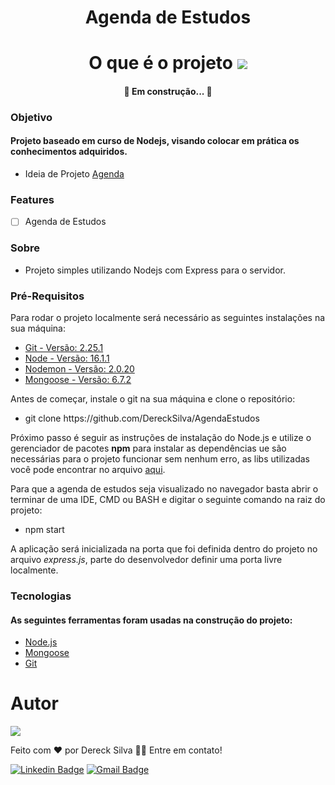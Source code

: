 <div align="center">
<h1>Agenda de Estudos</h1>
</div>
<div align="center">
<h1 >O que é o projeto <img src="https://cdn-icons-png.flaticon.com/32/3850/3850203.png"></h1>
</div>
<div>
<h4 align="center"> 
	🚧  Em construção...  🚧
</h4>
</div>

### Objetivo

<div>
<h4>Projeto baseado em curso de Nodejs, visando colocar em prática os conhecimentos adquiridos. </h4>
</div>

- Ideia de Projeto [Agenda](https://www.udemy.com/course/curso-de-javascript-moderno-do-basico-ao-avancado/)

### Features

- [ ] Agenda de Estudos

### Sobre

- Projeto simples utilizando Nodejs com Express para o servidor. 

### Pré-Requisitos

Para rodar o projeto localmente será necessário as seguintes instalações na sua máquina:

<ul><li><a href="#git">Git - Versão: 2.25.1</a></li>
<li><a href="#node">Node - Versão: 16.1.1</a></li>
<li><a href="">Nodemon - Versão: 2.0.20</a> </li>
<li><a href="#mongoose">Mongoose - Versão: 6.7.2</a></li>
</ul>

Antes de começar, instale o git na sua máquina e clone o repositório:

<ul><li>git clone https://github.com/DereckSilva/AgendaEstudos</li></ul>

Próximo passo é seguir as instruções de instalação do Node.js e utilize o gerenciador de pacotes <strong>npm</strong> para instalar as dependências ue são necessárias para o projeto funcionar sem nenhum erro, as libs utilizadas você pode encontrar no arquivo <a href='https://github.com/DereckSilva/AgendaEstudos/blob/master/package.json'>aqui</a>.

Para que a agenda de estudos seja visualizado no navegador basta abrir o terminar de uma IDE, CMD ou BASH e digitar o seguinte comando na raiz do projeto:

<ul><li>npm start</li></ul>

A aplicação será inicializada na porta que foi definida dentro do projeto no arquivo <em>express.js</em>, parte do desenvolvedor definir uma porta livre localmente.

### Tecnologias
<span id="doc"></span>
<h4>As seguintes ferramentas foram usadas na construção do projeto:</h4>

- [Node.js](https://nodejs.org/en/) <span id="node"></span>
- [Mongoose](https://mongoosejs.com/) <span id="mongoose"></span>
- [Git](https://git-scm.com)<span id="git"></span>

# Autor
<img src="https://avatars.githubusercontent.com/u/70153036?s=150&u=8e03e272b1a884652e7db30666f99a0e01b689c0&v=4">

Feito com ❤️ por Dereck Silva 👋🏾 Entre em contato!

[![Linkedin Badge](https://img.shields.io/badge/-Dereck-blue?style=flat-square&logo=Linkedin&logoColor=white&link=https://www.linkedin.com/in/dereck-silva/)](https://www.linkedin.com/in/dereck-silva/) 
[![Gmail Badge](https://img.shields.io/badge/-viniciusdereck39@gmail.com-c14438?style=flat-square&logo=Gmail&logoColor=white&link=mailto:viniciusdereck39@gmail.com)](mailto:viniciusdereck39@gmail.com)
